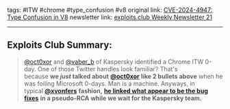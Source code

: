 
tags: #ITW #chrome #type_confusion #v8
original link:  [CVE-2024-4947: Type Confusion in V8](https://chromereleases.googleblog.com/2024/05/stable-channel-update-for-desktop_15.html?ref=blog.exploits.club)
newsletter link: [exploits.club Weekly Newsletter 21](https://blog.exploits.club/exploits-club-weekly-newsletter-21/) 

---
## Exploits Club Summary:
> [@oct0xor](https://twitter.com/oct0xor?ref=blog.exploits.club) and [@vaber_b](https://twitter.com/vaber_b?ref=blog.exploits.club) of Kaspersky identified a Chrome ITW 0-day. One of those Twitter handles look familiar? That's because **we _just_ talked about** [**@oct0xor**](https://twitter.com/oct0xor?ref=blog.exploits.club) **like 2 bullets above** when he was foiling Microsoft 0-days. Man is a machine. Anyways, in typical [**@xvonfers**](https://twitter.com/xvonfers?ref=blog.exploits.club) **fashion,** [**he linked what appear to be the bug fixes**](https://x.com/xvonfers/status/1790970182208291255?ref=blog.exploits.club) **in a pseudo-RCA while we wait for the Kaspersky team.** 